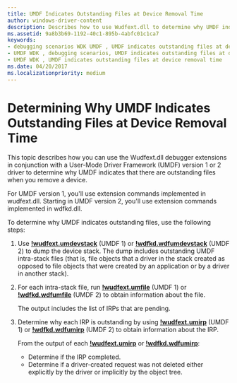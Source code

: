 ```yaml
---
title: UMDF Indicates Outstanding Files at Device Removal Time
author: windows-driver-content
description: Describes how to use Wudfext.dll to determine why UMDF indicates that there are outstanding files when you remove a device.
ms.assetid: 9a8b3b69-1192-40c1-895b-4abfc01c1ca7
keywords:
- debugging scenarios WDK UMDF , UMDF indicates outstanding files at device removal time
- UMDF WDK , debugging scenarios, UMDF indicates outstanding files at device removal time
- UMDF WDK , UMDF indicates outstanding files at device removal time
ms.date: 04/20/2017
ms.localizationpriority: medium
---
```


# Determining Why UMDF Indicates Outstanding Files at Device Removal Time


This topic describes how you can use the Wudfext.dll debugger extensions in conjunction with a User-Mode Driver Framework (UMDF) version 1 or 2 driver to determine why UMDF indicates that there are outstanding files when you remove a device.

For UMDF version 1, you'll use extension commands implemented in wudfext.dll. Starting in UMDF version 2, you'll use extension commands implemented in wdfkd.dll.

To determine why UMDF indicates outstanding files, use the following steps:

1.  Use [**!wudfext.umdevstack**](https://msdn.microsoft.com/library/windows/hardware/ff566189) (UMDF 1) or [**!wdfkd.wdfumdevstack**](https://msdn.microsoft.com/library/windows/hardware/dn265379) (UMDF 2) to dump the device stack. The dump includes outstanding UMDF intra-stack files (that is, file objects that a driver in the stack created as opposed to file objects that were created by an application or by a driver in another stack).

2.  For each intra-stack file, run [**!wudfext.umfile**](https://msdn.microsoft.com/library/windows/hardware/ff566193) (UMDF 1) or [**!wdfkd.wdfumfile**](https://msdn.microsoft.com/library/windows/hardware/dn265382) (UMDF 2) to obtain information about the file.

    The output includes the list of IRPs that are pending.

3.  Determine why each IRP is outstanding by using [**!wudfext.umirp**](https://msdn.microsoft.com/library/windows/hardware/ff566195) (UMDF 1) or [**!wdfkd.wdfumirp**](https://msdn.microsoft.com/library/windows/hardware/dn265383) (UMDF 2) to obtain information about the IRP.

    From the output of each [**!wudfext.umirp**](https://msdn.microsoft.com/library/windows/hardware/ff566195) or [**!wdfkd.wdfumirp**](https://msdn.microsoft.com/library/windows/hardware/dn265383):

    -   Determine if the IRP completed.
    -   Determine if a driver-created request was not deleted either explicitly by the driver or implicitly by the object tree.

 

 





